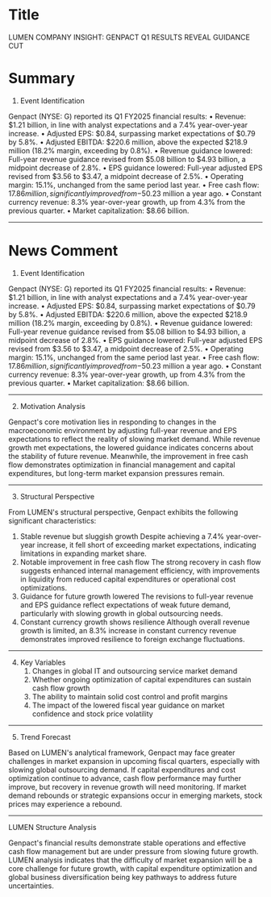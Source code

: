 # Title
LUMEN COMPANY INSIGHT: GENPACT Q1 RESULTS REVEAL GUIDANCE CUT

# Summary
1. Event Identification

Genpact (NYSE: G) reported its Q1 FY2025 financial results:
   • Revenue: $1.21 billion, in line with analyst expectations and a 7.4% year-over-year increase.
   • Adjusted EPS: $0.84, surpassing market expectations of $0.79 by 5.8%.
   • Adjusted EBITDA: $220.6 million, above the expected $218.9 million (18.2% margin, exceeding by 0.8%).
   • Revenue guidance lowered: Full-year revenue guidance revised from $5.08 billion to $4.93 billion, a midpoint decrease of 2.8%.
   • EPS guidance lowered: Full-year adjusted EPS revised from $3.56 to $3.47, a midpoint decrease of 2.5%.
   • Operating margin: 15.1%, unchanged from the same period last year.
   • Free cash flow: $17.86 million, significantly improved from -$50.23 million a year ago.
   • Constant currency revenue: 8.3% year-over-year growth, up from 4.3% from the previous quarter.
   • Market capitalization: $8.66 billion.

---

# News Comment
1. Event Identification

Genpact (NYSE: G) reported its Q1 FY2025 financial results:
   • Revenue: $1.21 billion, in line with analyst expectations and a 7.4% year-over-year increase.
   • Adjusted EPS: $0.84, surpassing market expectations of $0.79 by 5.8%.
   • Adjusted EBITDA: $220.6 million, above the expected $218.9 million (18.2% margin, exceeding by 0.8%).
   • Revenue guidance lowered: Full-year revenue guidance revised from $5.08 billion to $4.93 billion, a midpoint decrease of 2.8%.
   • EPS guidance lowered: Full-year adjusted EPS revised from $3.56 to $3.47, a midpoint decrease of 2.5%.
   • Operating margin: 15.1%, unchanged from the same period last year.
   • Free cash flow: $17.86 million, significantly improved from -$50.23 million a year ago.
   • Constant currency revenue: 8.3% year-over-year growth, up from 4.3% from the previous quarter.
   • Market capitalization: $8.66 billion.

---

2. Motivation Analysis

Genpact's core motivation lies in responding to changes in the macroeconomic environment by adjusting full-year revenue and EPS expectations to reflect the reality of slowing market demand. While revenue growth met expectations, the lowered guidance indicates concerns about the stability of future revenue. Meanwhile, the improvement in free cash flow demonstrates optimization in financial management and capital expenditures, but long-term market expansion pressures remain.

---

3. Structural Perspective

From LUMEN's structural perspective, Genpact exhibits the following significant characteristics:
   1. Stable revenue but sluggish growth
Despite achieving a 7.4% year-over-year increase, it fell short of exceeding market expectations, indicating limitations in expanding market share.
   2. Notable improvement in free cash flow
The strong recovery in cash flow suggests enhanced internal management efficiency, with improvements in liquidity from reduced capital expenditures or operational cost optimizations.
   3. Guidance for future growth lowered
The revisions to full-year revenue and EPS guidance reflect expectations of weak future demand, particularly with slowing growth in global outsourcing needs.
   4. Constant currency growth shows resilience
Although overall revenue growth is limited, an 8.3% increase in constant currency revenue demonstrates improved resilience to foreign exchange fluctuations.

---

4. Key Variables
   1. Changes in global IT and outsourcing service market demand
   2. Whether ongoing optimization of capital expenditures can sustain cash flow growth
   3. The ability to maintain solid cost control and profit margins
   4. The impact of the lowered fiscal year guidance on market confidence and stock price volatility

---

5. Trend Forecast

Based on LUMEN's analytical framework, Genpact may face greater challenges in market expansion in upcoming fiscal quarters, especially with slowing global outsourcing demand. If capital expenditures and cost optimization continue to advance, cash flow performance may further improve, but recovery in revenue growth will need monitoring. If market demand rebounds or strategic expansions occur in emerging markets, stock prices may experience a rebound.

---

LUMEN Structure Analysis

Genpact's financial results demonstrate stable operations and effective cash flow management but are under pressure from slowing future growth. LUMEN analysis indicates that the difficulty of market expansion will be a core challenge for future growth, with capital expenditure optimization and global business diversification being key pathways to address future uncertainties.
